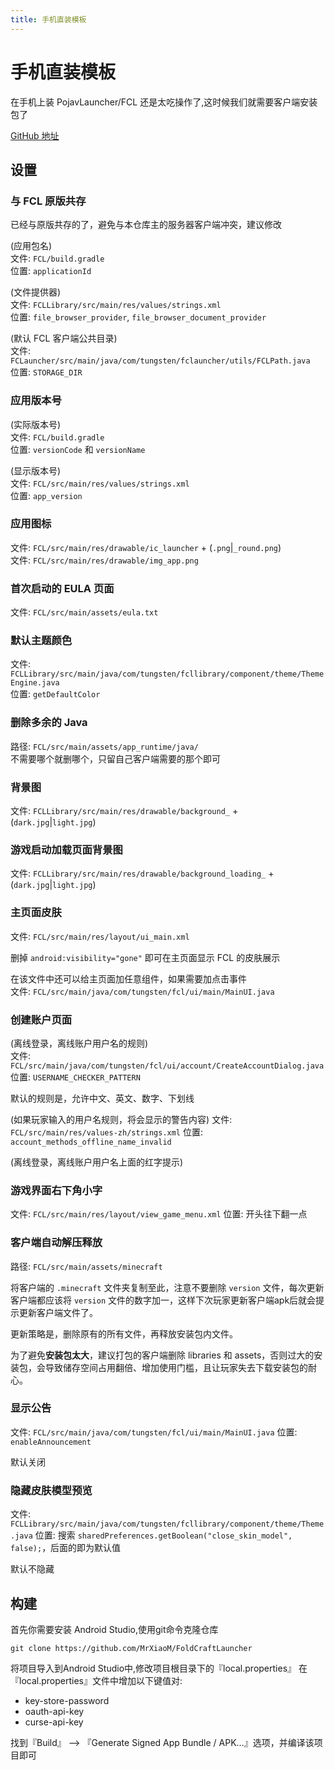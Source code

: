 ```yaml
---
title: 手机直装模板
---
```


# 手机直装模板

在手机上装 PojavLauncher/FCL 还是太吃操作了,这时候我们就需要客户端安装包了

[GitHub 地址](https://github.com/MrXiaoM/FoldCraftLauncher)

## 设置

### 与 FCL 原版共存

已经与原版共存的了，避免与本仓库主的服务器客户端冲突，建议修改

(应用包名)  
文件: `FCL/build.gradle`  
位置: `applicationId`

(文件提供器)  
文件: `FCLLibrary/src/main/res/values/strings.xml`  
位置: `file_browser_provider`, `file_browser_document_provider`

(默认 FCL 客户端公共目录)  
文件: `FCLauncher/src/main/java/com/tungsten/fclauncher/utils/FCLPath.java`  
位置: `STORAGE_DIR`

### 应用版本号

(实际版本号)  
文件: `FCL/build.gradle`  
位置: `versionCode` 和 `versionName`

(显示版本号)  
文件: `FCL/src/main/res/values/strings.xml`  
位置: `app_version`

### 应用图标

文件: `FCL/src/main/res/drawable/ic_launcher` + (`.png`|`_round.png`)  
文件: `FCL/src/main/res/drawable/img_app.png`

### 首次启动的 EULA 页面

文件: `FCL/src/main/assets/eula.txt`

### 默认主题颜色

文件: `FCLLibrary/src/main/java/com/tungsten/fcllibrary/component/theme/ThemeEngine.java`  
位置: `getDefaultColor`

### 删除多余的 Java

路径: `FCL/src/main/assets/app_runtime/java/`  
不需要哪个就删哪个，只留自己客户端需要的那个即可

### 背景图

文件: `FCLLibrary/src/main/res/drawable/background_` + (`dark.jpg`|`light.jpg`)

### 游戏启动加载页面背景图

文件: `FCLLibrary/src/main/res/drawable/background_loading_` + (`dark.jpg`|`light.jpg`)

### 主页面皮肤

文件: `FCL/src/main/res/layout/ui_main.xml`

删掉 `android:visibility="gone"` 即可在主页面显示 FCL 的皮肤展示

在该文件中还可以给主页面加任意组件，如果需要加点击事件  
文件: `FCL/src/main/java/com/tungsten/fcl/ui/main/MainUI.java`

### 创建账户页面

(离线登录，离线账户用户名的规则)  
文件: `FCL/src/main/java/com/tungsten/fcl/ui/account/CreateAccountDialog.java`  
位置: `USERNAME_CHECKER_PATTERN`

默认的规则是，允许中文、英文、数字、下划线

(如果玩家输入的用户名规则，将会显示的警告内容)
文件: `FCL/src/main/res/values-zh/strings.xml`
位置: `account_methods_offline_name_invalid`

(离线登录，离线账户用户名上面的红字提示)

### 游戏界面右下角小字

文件: `FCL/src/main/res/layout/view_game_menu.xml`
位置: 开头往下翻一点

### 客户端自动解压释放

路径: `FCL/src/main/assets/minecraft`

将客户端的 `.minecraft` 文件夹复制至此，注意不要删除 `version` 文件，每次更新客户端都应该将 `version`
文件的数字加一，这样下次玩家更新客户端apk后就会提示更新客户端文件了。

更新策略是，删除原有的所有文件，再释放安装包内文件。

为了避免**安装包太大**，建议打包的客户端删除 libraries 和 assets，否则过大的安装包，会导致储存空间占用翻倍、增加使用门槛，且让玩家失去下载安装包的耐心。

### 显示公告

文件: `FCL/src/main/java/com/tungsten/fcl/ui/main/MainUI.java`
位置: `enableAnnouncement`

默认关闭

### 隐藏皮肤模型预览

文件: `FCLLibrary/src/main/java/com/tungsten/fcllibrary/component/theme/Theme.java`
位置: 搜索 `sharedPreferences.getBoolean("close_skin_model", false);`，后面的即为默认值

默认不隐藏

## 构建

首先你需要安装 Android Studio,使用git命令克隆仓库

```shell
git clone https://github.com/MrXiaoM/FoldCraftLauncher
```

将项目导入到Android Studio中,修改项目根目录下的『local.properties』
在『local.properties』文件中增加以下键值对:

* key-store-password
* oauth-api-key
* curse-api-key

找到『Build』 —> 『Generate Signed App Bundle / APK…』选项，并编译该项目即可

